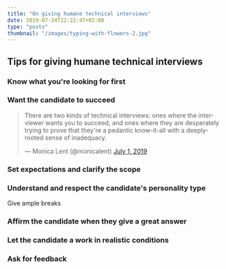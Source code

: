 ```yaml
---
title: "On giving humane technical interviews"
date: 2019-07-24T22:22:47+02:00
type: "posts"
thumbnail: "/images/typing-with-flowers-2.jpg"
---
```



## Tips for giving humane technical interviews

### Know what you're looking for first

### Want the candidate to succeed

<blockquote class="twitter-tweet"><p lang="en" dir="ltr">There are two kinds of technical interviews: ones where the interviewer wants you to succeed, and ones where they are desperately trying to prove that they&#39;re a pedantic know-it-all with a deeply-rooted sense of inadequacy.</p>&mdash; Monica Lent (@monicalent) <a href="https://twitter.com/monicalent/status/1145796300719435776?ref_src=twsrc%5Etfw">July 1, 2019</a></blockquote>

### Set expectations and clarify the scope

### Understand and respect the candidate's personality type

Give ample breaks

### Affirm the candidate when they give a great answer

### Let the candidate a work in realistic conditions

### Ask for feedback

<script async src="https://platform.twitter.com/widgets.js" charset="utf-8"></script>
<style>
twitter-widget {
  margin: 0 auto;
}
</style>

